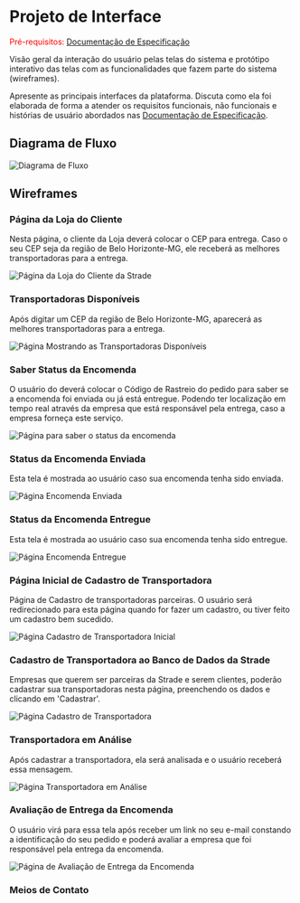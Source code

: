 
# Projeto de Interface

<span style="color:red">Pré-requisitos: <a href="2-Especificação do Projeto.md"> Documentação de Especificação</a></span>

Visão geral da interação do usuário pelas telas do sistema e protótipo interativo das telas com as funcionalidades que fazem parte do sistema (wireframes).

 Apresente as principais interfaces da plataforma. Discuta como ela foi elaborada de forma a atender os requisitos funcionais, não funcionais e histórias de usuário abordados nas <a href="2-Especificação do Projeto.md"> Documentação de Especificação</a>.

## Diagrama de Fluxo

![Diagrama de Fluxo](img/diagramaDeFluxo.png)

## Wireframes

### Página da Loja do Cliente

Nesta página, o cliente da Loja deverá colocar o CEP para entrega. Caso o seu CEP seja da região de Belo Horizonte-MG, ele receberá as melhores transportadoras para a entrega.

![Página da Loja do Cliente da Strade](img/Pagina_da_Loja_Cliente.png)


### Transportadoras Disponíveis

Após digitar um CEP da região de Belo Horizonte-MG, aparecerá as melhores transportadoras para a entrega.

![Página Mostrando as Transportadoras Disponíveis](img/Transportadoras.png)


### Saber Status da Encomenda

O usuário do deverá colocar o Código de Rastreio do pedido para saber se a encomenda foi enviada ou já está entregue. Podendo ter localização em tempo real através da empresa que está responsável pela entrega, caso a empresa forneça este serviço.

![Página para saber o status da encomenda](img/Localizar_Encomenda.png)


### Status da Encomenda Enviada

Esta tela é mostrada ao usuário caso sua encomenda tenha sido enviada.

![Página Encomenda Enviada](img/Informação_da_Encomenda-Enviada.png)

### Status da Encomenda Entregue

Esta tela é mostrada ao usuário caso sua encomenda tenha sido entregue.

![Página Encomenda Entregue](img/Informação_da_Encomenda-Entregue.png)


### Página Inicial de Cadastro de Transportadora

Página de Cadastro de transportadoras parceiras. O usuário será redirecionado para esta página quando for fazer um cadastro, ou tiver feito um cadastro bem sucedido.

![Página Cadastro de Transportadora Inicial](img/Página_de_Cadastro_Transportadora_Strade-Inicial.png)


### Cadastro de Transportadora ao Banco de Dados da Strade

Empresas que querem ser parceiras da Strade e serem clientes, poderão cadastrar sua transportadoras nesta página, preenchendo os dados e clicando em 'Cadastrar'.

![Página Cadastro de Transportadora](img/Página_de_Cadastro_Transportadora_Strade-Preenchida.png)

### Transportadora em Análise

Após cadastrar a transportadora, ela será analisada e o usuário receberá essa mensagem.

![Página Transportadora em Análise](img/Transportadora_em_Análise.png)


### Avaliação de Entrega da Encomenda

O usuário virá para essa tela após receber um link no seu e-mail constando a identificação do seu pedido e poderá avaliar a empresa que foi responsável pela entrega da encomenda.

![Página de Avaliação de Entrega da Encomenda](img/Avaliação.png)

### Meios de Contato
